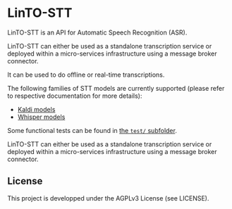# LinTO-STT

LinTO-STT is an API for Automatic Speech Recognition (ASR).

LinTO-STT can either be used as a standalone transcription service or deployed within a micro-services infrastructure using a message broker connector.

It can be used to do offline or real-time transcriptions.

The following families of STT models are currently supported (please refer to respective documentation for more details):
* [Kaldi models](kaldi/README.md) 
* [Whisper models](whisper/README.md)

Some functional tests can be found in [the `test/` subfolder](test/README.md).

LinTO-STT can either be used as a standalone transcription service or deployed within a micro-services infrastructure using a message broker connector.

## License
This project is developped under the AGPLv3 License (see LICENSE).
